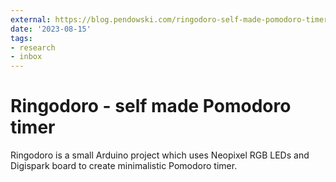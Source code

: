 ```yaml
---
external: https://blog.pendowski.com/ringodoro-self-made-pomodoro-timer/
date: '2023-08-15'
tags:
- research
- inbox
---
```


# Ringodoro - self made Pomodoro timer

Ringodoro is a small Arduino project which uses Neopixel RGB LEDs and Digispark board to create minimalistic Pomodoro timer.
